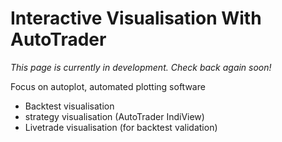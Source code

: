 # Interactive Visualisation With AutoTrader


*This page is currently in development. Check back again soon!*





Focus on autoplot, automated plotting software


- Backtest visualisation 
- strategy visualisation (AutoTrader IndiView)
- Livetrade visualisation (for backtest validation)


